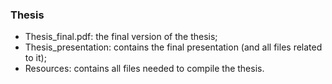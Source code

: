 ### Thesis

- Thesis_final.pdf: the final version of the thesis;
- Thesis_presentation: contains the final presentation (and all files related to it);
- Resources: contains all files needed to compile the thesis.
